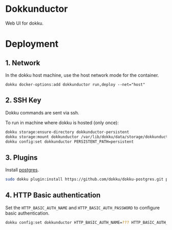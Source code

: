 # Dokkunductor

Web UI for dokku.

# Deployment

## 1. Network

In the dokku host machine, use the host network mode for the container.

```
dokku docker-options:add dokkunductor run,deploy --net="host"
```

## 2. SSH Key

Dokku commands are sent via ssh.

To run in machine where dokku is hosted (only once):

```bash
dokku storage:ensure-directory dokkunductor-persistent
dokku storage:mount dokkunductor /var/lib/dokku/data/storage/dokkunductor-persistent:/app/persistent
dokku config:set dokkunductor PERSISTENT_PATH=persistent
```

## 3. Plugins

Install [postgres](https://github.com/dokku/dokku-postgres).

```bash
sudo dokku plugin:install https://github.com/dokku/dokku-postgres.git postgres
```

## 4. HTTP Basic authentication

Set the `HTTP_BASIC_AUTH_NAME` and `HTTP_BASIC_AUTH_PASSWORD` to configure basic authentication.

```bash
dokku config:set dokkunductor HTTP_BASIC_AUTH_NAME=??? HTTP_BASIC_AUTH_PASSWORD=???
